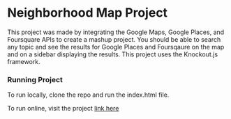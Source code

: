 # Neighborhood Map Project

This project was made by integrating the Google Maps, Google Places, and Foursquare APIs to create a mashup project. You should be able to search any topic and see the results for Google Places and Foursqaure on the map and on a sidebar displaying the results. This project uses the Knockout.js framework.

### Running Project

To run locally, clone the repo and run the index.html file.

To run online, visit the project [link here](http://brockcooper.github.io/neighborhood-map-project/) 